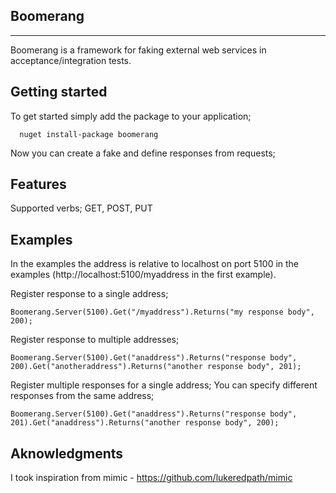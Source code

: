 Boomerang
---------
---------

Boomerang is a framework for faking external web services in acceptance/integration tests.  

Getting started
---------------
To get started simply add the package to your application;

      nuget install-package boomerang

Now you can create a fake and define responses from requests;

Features
--------
Supported verbs; GET, POST, PUT


Examples
--------

In the examples the address is relative to localhost on port 5100 in the examples (http://localhost:5100/myaddress in the first example).

Register response to a single address;

    Boomerang.Server(5100).Get("/myaddress").Returns("my response body", 200);

Register response to multiple addresses;

    Boomerang.Server(5100).Get("anaddress").Returns("response body", 200).Get("anotheraddress").Returns("another response body", 201);

Register multiple responses for a single address;
You can specify different responses from the same address;

    Boomerang.Server(5100).Get("anaddress").Returns("response body", 201).Get("anaddress").Returns("another response body", 200);


Aknowledgments
--------------
I took inspiration from mimic - https://github.com/lukeredpath/mimic

